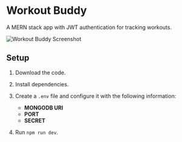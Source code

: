 # Workout Buddy

A MERN stack app with JWT authentication for tracking workouts.

![Workout Buddy Screenshot](https://i.ibb.co/s3nXrzs/Screenshot-73.png)

## Setup

1. Download the code.

2. Install dependencies.

3. Create a `.env` file and configure it with the following information:
   - **MONGODB URI**
   - **PORT**
   - **SECRET**

4. Run `npm run dev`.

